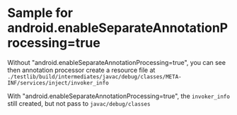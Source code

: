 # Sample for android.enableSeparateAnnotationProcessing=true

Without "android.enableSeparateAnnotationProcessing=true", you can see then annotation processor create a resource file at `./testlib/build/intermediates/javac/debug/classes/META-INF/services/inject/invoker_info`

With "android.enableSeparateAnnotationProcessing=true", the `invoker_info` still created, but not pass to `javac/debug/classes`